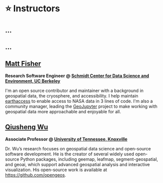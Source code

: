 # ⭐ Instructors

## ...

## ...

## [Matt Fisher](https://mfisher87.github.io)

**Research Software Engineer @ [Schmidt Center for Data Science and Environment, UC Berkeley](https://dse.berkeley.edu/)**

I'm an open source contributor and maintainer with a background in geospatial data, the
cryosphere, and accessibility. I help maintain
[earthaccess](https://earthaccess.readthedocs.io/) to enable access to NASA data in 3
lines of code.
I'm also a community manager, leading the
[GeoJupyter](https://geojupyter.org/) project to make working with geospatial data more
approachable and enjoyable for all.

## [Qiusheng Wu](https://github.com/giswqs)

**Associate Professor @ [University of Tennessee, Knoxville]([https://dse.berkeley.edu/](https://geography.utk.edu/people/instructional-faculty/wu-qiusheng/))**

Dr. Wu’s research focuses on geospatial data science and open-source software development. He is the creator of several widely used open-source Python packages, including geemap, leafmap, segment-geospatial, and geoai, which support advanced geospatial analysis and interactive visualization. His open-source work is available at <https://github.com/opengeos>.
